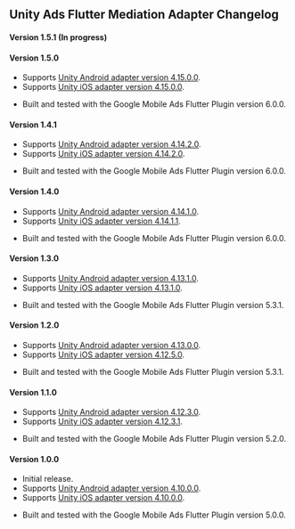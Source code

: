 ## Unity Ads Flutter Mediation Adapter Changelog

#### Version 1.5.1 (In progress)

#### Version 1.5.0
- Supports [Unity Android adapter version 4.15.0.0](https://github.com/googleads/googleads-mobile-android-mediation/blob/main/ThirdPartyAdapters/unity/CHANGELOG.md#version-41500).
- Supports [Unity iOS adapter version 4.15.0.0](https://github.com/googleads/googleads-mobile-ios-mediation/blob/main/adapters/Unity/CHANGELOG.md#version-41500).
* Built and tested with the Google Mobile Ads Flutter Plugin version 6.0.0.

#### Version 1.4.1
- Supports [Unity Android adapter version 4.14.2.0](https://github.com/googleads/googleads-mobile-android-mediation/blob/main/ThirdPartyAdapters/unity/CHANGELOG.md#version-41420).
- Supports [Unity iOS adapter version 4.14.2.0](https://github.com/googleads/googleads-mobile-ios-mediation/blob/main/adapters/Unity/CHANGELOG.md#version-41420).
* Built and tested with the Google Mobile Ads Flutter Plugin version 6.0.0.

#### Version 1.4.0
- Supports [Unity Android adapter version 4.14.1.0](https://github.com/googleads/googleads-mobile-android-mediation/blob/main/ThirdPartyAdapters/unity/CHANGELOG.md#version-41410).
- Supports [Unity iOS adapter version 4.14.1.1](https://github.com/googleads/googleads-mobile-ios-mediation/blob/main/adapters/Unity/CHANGELOG.md#version-41411).
* Built and tested with the Google Mobile Ads Flutter Plugin version 6.0.0.

#### Version 1.3.0
- Supports [Unity Android adapter version 4.13.1.0](https://github.com/googleads/googleads-mobile-android-mediation/blob/main/ThirdPartyAdapters/unity/CHANGELOG.md#version-41310).
- Supports [Unity iOS adapter version 4.13.1.0](https://github.com/googleads/googleads-mobile-ios-mediation/blob/main/adapters/Unity/CHANGELOG.md#version-41310).
* Built and tested with the Google Mobile Ads Flutter Plugin version 5.3.1.

#### Version 1.2.0
- Supports [Unity Android adapter version 4.13.0.0](https://github.com/googleads/googleads-mobile-android-mediation/blob/main/ThirdPartyAdapters/unity/CHANGELOG.md#version-41300).
- Supports [Unity iOS adapter version 4.12.5.0](https://github.com/googleads/googleads-mobile-ios-mediation/blob/main/adapters/Unity/CHANGELOG.md#version-41250).
* Built and tested with the Google Mobile Ads Flutter Plugin version 5.3.1.

#### Version 1.1.0
- Supports [Unity Android adapter version 4.12.3.0](https://github.com/googleads/googleads-mobile-android-mediation/blob/main/ThirdPartyAdapters/unity/CHANGELOG.md#version-41230).
- Supports [Unity iOS adapter version 4.12.3.1](https://github.com/googleads/googleads-mobile-ios-mediation/blob/main/adapters/Unity/CHANGELOG.md#version-41231).
* Built and tested with the Google Mobile Ads Flutter Plugin version 5.2.0.

#### Version 1.0.0
- Initial release.
- Supports [Unity Android adapter version 4.10.0.0](https://github.com/googleads/googleads-mobile-android-mediation/blob/main/ThirdPartyAdapters/unity/CHANGELOG.md#version-41000).
- Supports [Unity iOS adapter version 4.10.0.0](https://github.com/googleads/googleads-mobile-ios-mediation/blob/main/adapters/Unity/CHANGELOG.md#version-41000).
* Built and tested with the Google Mobile Ads Flutter Plugin version 5.0.0.
